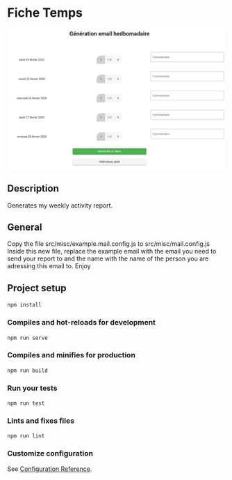 # Fiche Temps

![Fiche Temps app](public/example.jpg?raw=true "Fiche Temps")

## Description

Generates my weekly activity report.

## General

Copy the file src/misc/example.mail.config.js to src/misc/mail.config.js
Inside this new file, replace the example email with the email you need to
send your report to and the name with the name of the person you are adressing
this email to.
Enjoy

## Project setup
```
npm install
```

### Compiles and hot-reloads for development
```
npm run serve
```

### Compiles and minifies for production
```
npm run build
```

### Run your tests
```
npm run test
```

### Lints and fixes files
```
npm run lint
```

### Customize configuration
See [Configuration Reference](https://cli.vuejs.org/config/).
